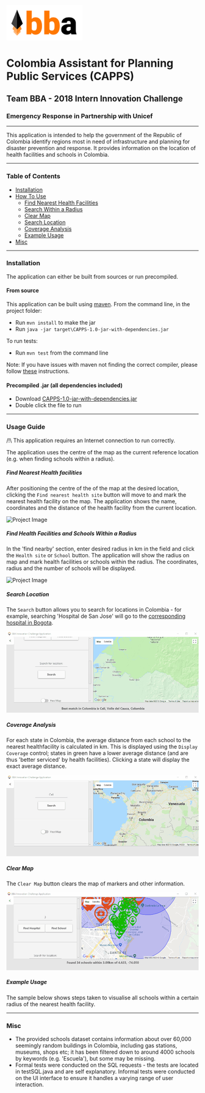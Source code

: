 
<img src="pictures/logo.png" alt="BBA" width="200px"/>


# Colombia Assistant for Planning Public Services (CAPPS)
## Team BBA - 2018 Intern Innovation Challenge
### Emergency Response in Partnership with Unicef

---

This application is intended to help the government of the Republic of Colombia identify
regions most in need of infrastructure and planning
for disaster prevention and response.
It provides information on the location of health facilities and schools in Colombia.

---

### Table of Contents

- [Installation](#installation)
- [How To Use](#usage-guide)
  - [Find Nearest Health Facilities](#find-nearest-health-facilities)
  - [Search Within a Radius](#find-health-facilities-and-schools-within-a-radius)
  - [Clear Map](#clear-map)
  - [Search Location](#search-location)
  - [Coverage Analysis](#coverage-analysis)
  - [Example Usage](#example-usage)
- [Misc](#misc)
---

### Installation
The application can either be built from sources or run precompiled.

#### From source
This application can be built using [maven](https://maven.apache.org/download.cgi). From the command line, in the project folder:
* Run ```mvn install``` to make the jar 
* Run ```java -jar target\CAPPS-1.0-jar-with-dependencies.jar```

To run tests:
* Run ```mvn test``` from the command line

Note: If you have issues with maven not finding the correct compiler, please follow [these](http://roufid.com/no-compiler-is-provided-in-this-environment/) instructions.

#### Precompiled .jar (all dependencies included)

* Download [CAPPS-1.0-jar-with-dependencies.jar](target/CAPPS-1.0-jar-with-dependencies.jar)
* Double click the file to run

---

### Usage Guide

/!\ This application requires an Internet connection to run correctly.

The application uses the centre of the map as the current reference location (e.g. when finding schools within a radius).

##### Find Nearest Health facilities

After positioning the centre of the of the map at the desired location,
clicking the `Find nearest health site` button will move to and mark the nearest
health facility on the map. The application shows the name, coordinates and the distance
of the health facility from the current location.

![Project Image](pictures/find_nearest_hospital.gif)

##### Find Health Facilities and Schools Within a Radius
In the 'find nearby' section, enter desired radius in km in the field and click the `Health site` or `School` button.
The application will show the radius on map and mark health facilities or schools within the radius.
The coordinates, radius and the number of schools will be displayed.

![Project Image](pictures/find_schools_hospitals.gif)

##### Search Location

The `Search` button allows you to search for locations in Colombia - for example, searching 'Hospital de San Jose' will go to the [corresponding hospital in Bogota](http://www.hospitaldesanjose.org.co/).

![Project Image](pictures/search_location.gif)

##### Coverage Analysis

For each state in Colombia, the average distance from each school to the nearest healthfacility is calculated in km.
This is displayed using the `Display Coverage` control; states in green have a lower average distance (and are thus 'better serviced' by health facilities).
Clicking a state will display the exact average distance.

![Project Image](pictures/heatmap.gif)

##### Clear Map

The `Clear Map` button clears the map of markers and other information.

![Project Image](pictures/clear_map.gif)

##### Example Usage
The sample below shows steps taken to visualise all schools within a certain radius of the nearest health facility.

---

### Misc
* The provided schools dataset contains information about over 60,000 seemingly random buildings in Colombia, including gas stations, museums, shops etc; it has been filtered down to around 4000 schools by keywords (e.g. 'Escuela'), but some may be missing.
* Formal tests were conducted on the SQL requests - the tests are located in testSQL.java and are self explanatory. Informal tests were conducted on the UI interface to ensure it handles a varying range of user interaction.
